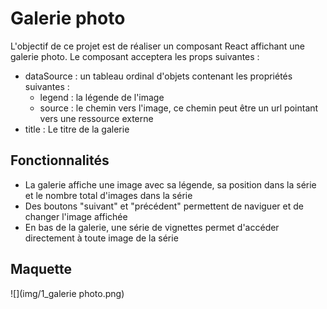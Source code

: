 # Galerie photo

L'objectif de ce projet est de réaliser un composant React affichant une galerie photo.
Le composant acceptera les props suivantes :

- dataSource : un tableau ordinal d'objets contenant les propriétés suivantes :
  - legend : la légende de l'image
  - source : le chemin vers l'image, ce chemin peut être un url pointant vers une ressource externe
- title : Le titre de la galerie

## Fonctionnalités

- La galerie affiche une image avec sa légende, sa position dans la série et le nombre total d'images dans la série
- Des boutons "suivant" et "précédent" permettent de naviguer et de changer l'image affichée
- En bas de la galerie, une série de vignettes permet d'accéder directement à toute image de la série

## Maquette
![](img/1_galerie photo.png)
